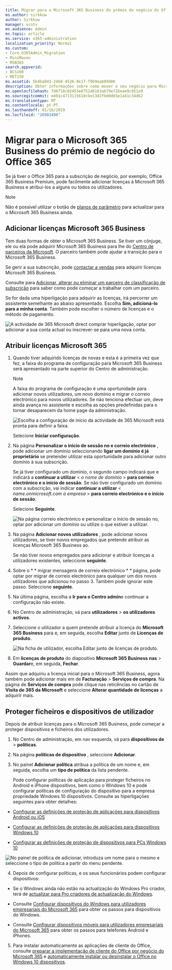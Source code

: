 ```yaml
---
title: Migrar para o Microsoft 365 Business do prémio de negócio do Office 365
ms.author: sirkkuw
author: Sirkkuw
manager: scotv
ms.audience: Admin
ms.topic: article
ms.service: o365-administration
localization_priority: Normal
ms.custom:
- Core_O365Admin_Migration
- MiniMaven
- MSB365
search.appverid:
- BCS160
- MET150
ms.assetid: 5b4ba843-24b8-4526-8e1f-f9b9eab89d06
description: Obter informações sobre como mover o seu negócio para Microsoft 365 Business.
ms.openlocfilehash: fd6f18c02453e6751d6163ab79e726eae9c951a9
ms.sourcegitcommit: e491c4713115610cbe13d2fbd0d65e1a41c34d62
ms.translationtype: MT
ms.contentlocale: pt-PT
ms.lasthandoff: 01/16/2019
ms.locfileid: "26983498"
---
```

# <a name="migrate-to-microsoft-365-business-from-office-365-business-premium"></a>Migrar para o Microsoft 365 Business do prémio de negócio do Office 365

Se já tiver o Office 365 para a subscrição de negócio, por exemplo, Office 365 Business Premium, pode facilmente adicionar licenças à Microsoft 365 Business e atribui-los a alguns ou todos os utilizadores.
  
> [!NOTE]
> Não é possível utilizar o botão de [planos de parâmetro](https://support.office.com/article/73318661-8f33-478b-bcc7-fb8d69dbb22a?.aspx#switchbutton) para actualizar para o Microsoft 365 Business ainda. 
  
## <a name="add-microsoft-365-business-licenses"></a>Adicionar licenças Microsoft 365 Business

Tem duas formas de obter o Microsoft 365 Business. Se tiver um cônjuge, ele ou ela pode adquirir Microsoft 365 Business para lhe do [Centro de parceiros da Microsoft](get-microsoft-365-business.md). O parceiro também pode ajudar a transição para o Microsoft 365 Business.
  
Se gerir a sua subscrição, pode [contactar a vendas](https://www.microsoft.com/microsoft-365/business) para adquirir licenças Microsoft 365 Business. 
  
Consulte para [Adicionar, alterar ou eliminar um parceiro de classificação de subscrição](https://support.office.com/article/f86e8177-936e-491e-9024-44dea2b296ff) para saber como pode começar a trabalhar com um parceiro. 
  
Se for dada uma hiperligação para adquirir as licenças, irá percorrer um assistente semelhante ao abaixo apresentado. Escolha **Sim, adicioná-lo para a minha conta**. Também pode escolher o número de licenças e o método de pagamento.
  
![A actividade de 365 Microsoft direct comprar hiperligação, optar por adicionar a sua conta actual ou inscrever-se para uma nova conta.](media/8bc54fd1-9cab-44d5-af91-c471e89aea46.png)
  
## <a name="assign-microsoft-365-licenses"></a>Atribuir licenças Microsoft 365

1. Quando tiver adquirido licenças de novas e esta é a primeira vez que fez, a faixa do programa de configuração para Microsoft 365 Business será apresentado na parte superior do Centro de administração.
    
    > [!NOTE]
    > A faixa do programa de configuração é uma oportunidade para adicionar novos utilizadores, um novo domínio e migrar o correio electrónico para novos utilizadores. Se não tenciona efectuar um, deve ainda avança no assistente e escolha as opções predefinidas para o tornar desaparecem da home page da administração. 
  
   ![Escolha a configuração de início da actividade de 365 Microsoft está pronta para definir a faixa.](media/8d3b0d97-7cca-497f-9364-4b00ad670209.png)
  
    Selecione **Iniciar configuração**.
    
2. Na página **Personalizar o início de sessão no e correio electrónico** , pode adicionar um domínio seleccionando **ligar um domínio é já proprietário** se pretender utilizar esta oportunidade para adicionar outro domínio à sua subscrição. 
    
    Se já tiver configurado um domínio, o segundo campo indicará que e indicará a **continuar a utilizar** \< _o nome de domínio_ \> **para correio electrónico e o início de sessão**. Se não tiver configurado um domínio com a subscrição, vai indicar **continuar a utilizar** \< _name.onmicrosoft.com a empresa_ \> **para correio electrónico e o início de sessão**.    
    
    Selecione **Seguinte**.
    
    ![Na página correio electrónico e personalizar o início de sessão no, optar por adicionar um domínio ou utilize o que estiver a utilizar.](media/c3f5cfb2-1189-4d2f-803b-c9feb008a7a3.png)
  
3. Na página **Adicionar novos utilizadores** , pode adicionar novos utilizadores, se tiver novos empregados que pretende atribuir as licenças Microsoft 365 Business ao. 
    
    Se não tiver novos empregados para adicionar e atribuir licenças a utilizadores existentes, seleccione **seguinte**.
    
4. Sobre o * * migrar mensagens de correio electrónico * * página, pode optar por migrar de correio electrónico para qualquer um dos novos utilizadores que adicionou no passo 3. Também pode ignorar este passo. Seleccione **seguinte**.
    
5. Na última página, escolha a **Ir para o Centro admin**e continuar a configuração não existe.
    
6. No Centro de administração, vá para **utilizadores** \> **os utilizadores activos**.
    
7. Seleccione o utilizador a quem pretende atribuir a licença do **Microsoft 365 Business** para e, em seguida, escolha **Editar** junto de **Licenças de produto**.
    
    ![Na ficha de utilizador, escolha Editar junto de licenças de produto.](media/be0fe2d8-7ff8-447c-88f6-d212ed78451c.png)
  
8. Em **licenças de produto** do diapositivo **Microsoft 365 Business** **nas** \> **Guardar**e, em seguida, **Fechar**.
    
Assim que adquiriu a licença inicial para o Microsoft 365 Business, agora também pode adicionar mais em de **Facturação** \> **Serviços de compra**. Na página de **Serviços de compra** pode clique nas reticências no cartão de **Visita de 365 da Microsoft** e seleccione **Alterar quantidade de licenças** a adquirir mais. 
  
## <a name="protect-user-devices-and-files"></a>Proteger ficheiros e dispositivos de utilizador

Depois de atribuir licenças para o Microsoft 365 Business, pode começar a proteger dispositivos e ficheiros dos utilizadores.
  
1. No Centro de administração, em nav esquerda, vá para **dispositivos de** \> **políticas**.
    
2. Na página **políticas de dispositivo** , seleccione **Adicionar**.
    
3. No painel **Adicionar política** atribua a política de um nome e, em seguida, escolha um **tipo de política** da lista pendente. 
    
    Pode configurar políticas de aplicação para proteger ficheiros no Android e iPhone dispositivos, bem como o Windows 10 e pode configurar políticas de configuração do dispositivo para a empresa propriedade Windows 10 dispositivos. Consulte as hiperligações seguintes para obter detalhes:
    
  - [Configurar as definições de proteção de aplicações para dispositivos Android ou iOS](app-protection-settings-for-android-and-ios.md)
    
  - [Configurar as definições de proteção de aplicações para dispositivos Windows 10](protection-settings-for-windows-10-devices.md)
    
  - [Configurar as definições de proteção de dispositivos para PCs Windows 10](protection-settings-for-windows-10-pcs.md)
    
   ![No painel de política de adicionar, introduza um nome para o mesmo e seleccione o tipo de política a partir do menu pendente.](media/76ef37e4-1d18-4f34-8a0f-391ab1d0ae2b.png)
  
4. Depois de configurar políticas, e os seus funcionários podem configurar dispositivos:
    
  - Se o Windows ainda não estão na actualização do Windows Pro criador, terá de [actualizar para Pro criadores de actualização do Windows](upgrade-to-windows-pro-creators-update.md).
    
  - Consulte [Configurar dispositivos do Windows para utilizadores empresariais do Microsoft 365](set-up-windows-devices.md) para obter os passos para dispositivos do Windows. 
    
  - Consulte [Configurar dispositivos móveis para utilizadores empresariais do Microsoft 365](set-up-mobile-devices.md) para obter os passos para telefones Android e iPhones. 
    
5. Para instalar automaticamente as aplicações de cliente do Office, consulte [preparar a implementação de cliente do Office por negócio do Microsoft 365](prepare-for-office-client-deployment.md) e [automaticamente instalar ou desinstalar o Office no Windows 10 dispositivos](auto-install-or-uninstall-office.md).
    



